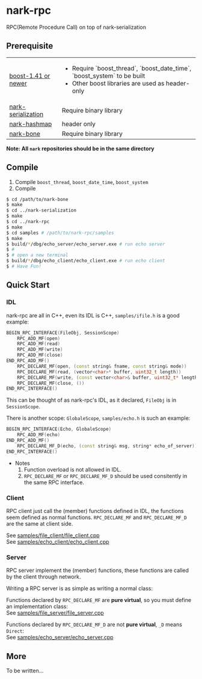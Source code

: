 nark-rpc
========

RPC(Remote Procedure Call) on top of nark-serialization

## Prerequisite
<table>
<tbody>
<tr>
<td><a href="http://sourceforge.net/projects/boost/">boost-1.41 or newer</a></td>
<td>
<ul>
  <li>
    Require `boost_thread`, `boost_date_time`, `boost_system` to be built
  </li>
  <li>
    Other boost libraries are used as header-only
  </li>
<ul>
</td>
<tr>
<td><a href="https://github.com/rockeet/nark-serialization">nark-serialization</a></td>
<td>Require binary library</td>
</tr>
<tr>
<td><a href="https://github.com/rockeet/nark-hashmap">nark-hashmap</a></td>
<td>header only</td>
<tr>
<tr>
<td><a href="https://github.com/rockeet/nark-bone">nark-bone</a></td>
<td>Require binary library</td>
</tr>
</tbody>
</table>

**Note: All `nark` repositories should be in the same directory**

## Compile
  1. Compile `boost_thread`, `boost_date_time`, `boost_system`
  2. Compile
```bash
$ cd /path/to/nark-bone
$ make
$ cd ../nark-serialization
$ make
$ cd ../nark-rpc
$ make
$ cd samples # /path/to/nark-rpc/samples
$ make
$ build/*/dbg/echo_server/echo_server.exe # run echo server
$ #
$ # open a new terminal
$ build/*/dbg/echo_client/echo_client.exe # run echo client
$ # Have Fun!
```

## Quick Start
### IDL
nark-rpc are all in C++, even its IDL is C++, `samples/ifile.h` is a good example:

```c++
BEGIN_RPC_INTERFACE(FileObj, SessionScope)
    RPC_ADD_MF(open)
    RPC_ADD_MF(read)
    RPC_ADD_MF(write)
    RPC_ADD_MF(close)
END_RPC_ADD_MF()
    RPC_DECLARE_MF(open, (const string& fname, const string& mode))
    RPC_DECLARE_MF(read, (vector<char>* buffer, uint32_t length))
    RPC_DECLARE_MF(write, (const vector<char>& buffer, uint32_t* length))
    RPC_DECLARE_MF(close, ())
END_RPC_INTERFACE()
```

This can be thought of as nark-rpc's IDL, as it declared, `FileObj` is in `SessionScope`.

There is another scope: `GlobaleScope`, `samples/echo.h` is such an example:
```c++
BEGIN_RPC_INTERFACE(Echo, GlobaleScope)
    RPC_ADD_MF(echo)
END_RPC_ADD_MF()
    RPC_DECLARE_MF_D(echo, (const string& msg, string* echo_of_server))
END_RPC_INTERFACE()
```

* Notes
  1. Function overload is not allowed in IDL.
  2. `RPC_DECLARE_MF` or `RPC_DECLARE_MF_D` should be used consitently in the same RPC interface.

### Client

RPC client just call the (member) functions defined in IDL, the functions seem defined as normal functions.
`RPC_DECLARE_MF` and `RPC_DECLARE_MF_D` are the same at client side.

See [samples/file\_client/file\_client.cpp](samples/file_client/file_client.cpp#L22)<br/>
See [samples/echo\_client/echo\_client.cpp](samples/echo_client/echo_client.cpp#L23)

### Server

RPC server implement the (member) functions, these functions are called by the client through network.

Writing a RPC server is as simple as writing a normal class:

Functions declared by `RPC_DECLARE_MF` are **pure virtual**, so you must define an implementation class:<br/>
See [samples/file\_server/file\_server.cpp](samples/file_server/file_server.cpp#L24)

Functions declared by `RPC_DECLARE_MF_D` are not **pure virtual**, `_D` means `Direct`:<br/>
See [samples/echo\_server/echo\_server.cpp](samples/echo_server/echo_server.cpp#L24)

## More

To be written...

